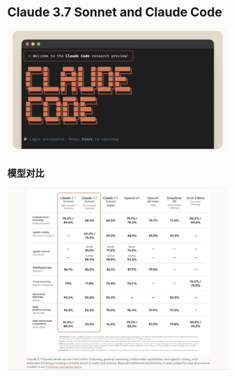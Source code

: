 # Claude 3.7 Sonnet and Claude Code

![](./imgs/25-07-0001.png)

## 模型对比

![](./imgs/25-07-0002.png)
